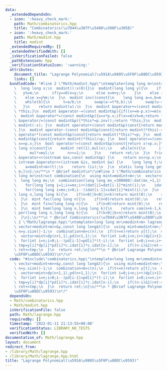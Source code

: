 ```yaml
---
data:
  _extendedDependsOn:
  - icon: ':heavy_check_mark:'
    path: Math/combinatorics.hpp
    title: "Combinatorics(\u7D44\u307F\u5408\u308F\u305B)"
  - icon: ':heavy_check_mark:'
    path: Math/modint.hpp
    title: modint
  _extendedRequiredBy: []
  _extendedVerifiedWith: []
  _isVerificationFailed: false
  _pathExtension: hpp
  _verificationStatusIcon: ':warning:'
  attributes:
    document_title: "Lagrange Polynomial(\u591A\u9805\u5F0F\u88DC\u9593)"
    links: []
  bundledCode: "#line 2 \"Math/modint.hpp\"\ntemplate<long long m>\nstruct modint{\n\
    \  long long x;\n  modint():x(0){}\n  modint(long long y){\n    if(y<0){\n   \
    \   y%=m;\n      if(y==0)x=y;\n      else x=m+y;\n    }\n    else if(y<m)x=y;\n\
    \    else x=y%m;\n  }\n  modint inv()const{\n    long long a=x,b=m,u=1,v=0,t;\n\
    \    while(b){\n      t=a/b;\n      swap(a-=t*b,b);\n      swap(u-=t*v,v);\n \
    \   }\n    return modint(u);\n  }\n  modint &operator+=(const modint&p){if((x+=p.x)>=m)x-=m;return\
    \ *this;}\n  modint &operator-=(const modint&p){if((x+=m-p.x)>=m)x-=m;return *this;}\n\
    \  modint &operator*=(const modint&p){x=x*p.x;if(x>=m)x%=m;return *this;}\n  modint\
    \ &operator/=(const modint&p){*this*=p.inv();return *this;}\n  modint operator-()const{return\
    \ modint(-x); }\n  modint operator+(const modint&p)const{return modint(*this)+=p;\
    \ }\n  modint operator-(const modint&p)const{return modint(*this)-=p; }\n  modint\
    \ operator*(const modint&p)const{return modint(*this)*=p; }\n  modint operator/(const\
    \ modint&p)const{return modint(*this)/=p; }\n  bool operator==(const modint&p)const{return\
    \ x==p.x;}\n  bool operator!=(const modint&p)const{return x!=p.x;}\n  modint pow(long\
    \ long n)const{\n    modint ret(1),mul(x);\n    while(n){\n      if(n&1)ret*=mul;\n\
    \      mul*=mul;\n      n>>=1;\n    }\n    return ret;\n  }\n  friend ostream\
    \ &operator<<(ostream &os,const modint&p) {\n    return os<<p.x;\n  }\n  friend\
    \ istream &operator>>(istream &is, modint &a) {\n    long long t;\n    is>>t;\n\
    \    a=modint<m>(t);\n    return (is);\n  }\n  static long long get_mod(){return\
    \ m;}\n};\n/**\n * @brief modint\n*/\n#line 3 \"Math/combinatorics.hpp\"\ntemplate<long\
    \ long m>\nstruct combination{\n  using mint=modint<m>;\n  vector<mint>dat,idat;\n\
    \  long long mx;\n  combination(long long mx_=300000):dat(mx_+1,1),idat(mx_+1,1),mx(mx_){\n\
    \    for(long long i=1;i<=mx;i++)dat[i]=dat[i-1]*mint(i);\n    idat[mx]/=dat[mx];\n\
    \    for(long long i=mx;i>0;i--)idat[i-1]=idat[i]*mint(i);\n  }\n  mint com(long\
    \ long n,long long k){\n    if(n<0||k<0||n<k)return mint(0);\n    return dat[n]*idat[k]*idat[n-k];\n\
    \  }\n  mint fac(long long n){\n    if(n<0)return mint(0);\n    return dat[n];\n\
    \  }\n  mint finv(long long n){\n    if(n<0)return mint(0);\n    return idat[n];\n\
    \  }\n  mint hom(long long n,long long k){\n    return com(n+k-1,k);\n  }\n  mint\
    \ per(long long n,long long k){\n    if(k<0||k>n)return mint(0);\n    return dat[n]*idat[n-k];\n\
    \  }\n};\n/**\n * @brief Combinatorics(\u7D44\u307F\u5408\u308F\u305B)\n*/\n#line\
    \ 2 \"Math/lagrange.hpp\"\ntemplate<long long m>\nmodint<m> lagrange_polynominal(const\
    \ vector<modint<m>>&y,const long long&t){\n  using mint=modint<m>;\n  const int\
    \ n=y.size()-1;\n  combination<m>c(n);\n  if(t<=n)return y[t];\n  mint ret;\n\
    \  vector<mint>dp(n+1,1),pd(n+1,1);\n  for(int i=0;i<n;i++)dp[i+1]=dp[i]*(t-i);\n\
    \  for(int i=n;i>0;i--)pd[i-1]=pd[i]*(t-i);\n  for(int i=0;i<=n;i++){\n    mint\
    \ tmp=y[i]*dp[i]*pd[i]*c.idat[i]*c.idat[n-i];\n    if((n-i)&1)ret-=tmp;\n    else\
    \ ret+=tmp;\n  }\n  return ret;\n}\n/**\n * @brief Lagrange Polynomial(\u591A\u9805\
    \u5F0F\u88DC\u9593)\n*/\n"
  code: "#include\"combinatorics.hpp\"\ntemplate<long long m>\nmodint<m> lagrange_polynominal(const\
    \ vector<modint<m>>&y,const long long&t){\n  using mint=modint<m>;\n  const int\
    \ n=y.size()-1;\n  combination<m>c(n);\n  if(t<=n)return y[t];\n  mint ret;\n\
    \  vector<mint>dp(n+1,1),pd(n+1,1);\n  for(int i=0;i<n;i++)dp[i+1]=dp[i]*(t-i);\n\
    \  for(int i=n;i>0;i--)pd[i-1]=pd[i]*(t-i);\n  for(int i=0;i<=n;i++){\n    mint\
    \ tmp=y[i]*dp[i]*pd[i]*c.idat[i]*c.idat[n-i];\n    if((n-i)&1)ret-=tmp;\n    else\
    \ ret+=tmp;\n  }\n  return ret;\n}\n/**\n * @brief Lagrange Polynomial(\u591A\u9805\
    \u5F0F\u88DC\u9593)\n*/"
  dependsOn:
  - Math/combinatorics.hpp
  - Math/modint.hpp
  isVerificationFile: false
  path: Math/lagrange.hpp
  requiredBy: []
  timestamp: '2022-01-11 21:13:55+00:00'
  verificationStatus: LIBRARY_NO_TESTS
  verifiedWith: []
documentation_of: Math/lagrange.hpp
layout: document
redirect_from:
- /library/Math/lagrange.hpp
- /library/Math/lagrange.hpp.html
title: "Lagrange Polynomial(\u591A\u9805\u5F0F\u88DC\u9593)"
---
```

